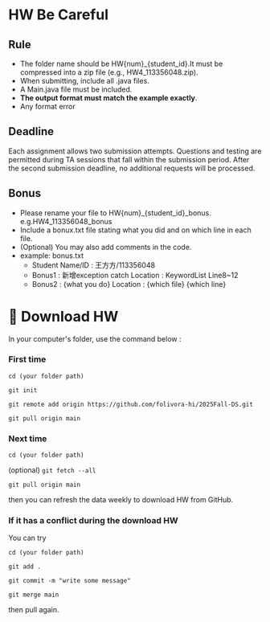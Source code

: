 # HW Be Careful

## Rule
- The folder name should be HW{num}_{student_id}.It must be compressed into a zip file (e.g., HW4_113356048.zip).
- When submitting, include all .java files.
- A Main.java file must be included.
- **The output format must match the example exactly**.
- Any format error 

## Deadline
Each assignment allows two submission attempts. Questions and testing are permitted during TA sessions that fall within the submission period. After the second submission deadline, no additional requests will be processed.


## Bonus
- Please rename your file to HW{num}_{student_id}_bonus. e.g.HW4_113356048_bonus
- Include a bonux.txt file stating what you did and on which line in each file.
- (Optional) You may also add comments in the code.
- example: bonus.txt
  - Student Name/ID : 王方方/113356048
  - Bonus1 : 新增exception catch
    Location : KeywordList Line8~12
  - Bonus2 : {what you do}
    Location : {which file} {which line}

# :file_folder: Download HW #

In your computer's folder, use the command below :

### First time

`cd (your folder path)`

`git init`

`git remote add origin https://github.com/folivora-hi/2025Fall-DS.git`

`git pull origin main`

### Next time

`cd (your folder path)`

(optional) `git fetch --all`

`git pull origin main`

then you can refresh the data weekly to download HW from GitHub.

### If it has a conflict during the download HW

You can try

`cd (your folder path)`

`git add .`

`git commit -m "write some message"`

`git merge main`

then pull again.
